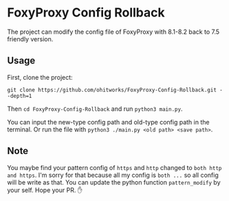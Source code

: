 # FoxyProxy Config Rollback

The project can modify the config file of FoxyProxy with 8.1-8.2 back to 7.5 friendly version.

## Usage

First, clone the project:

`git clone https://github.com/ohitworks/FoxyProxy-Config-Rollback.git --depth=1`

Then `cd FoxyProxy-Config-Rollback` and run `python3 main.py`.

You can input the new-type config path and old-type config path in the terminal. Or run the file with `python3 ./main.py <old path> <save path>`.

## Note

You maybe find your pattern config of `https` and `http` changed to `both http and https`. I'm sorry for that because all my config is `both ...` so all config will be write as that. You can update the python function `pattern_modify` by your self. Hope your PR. :hand:
